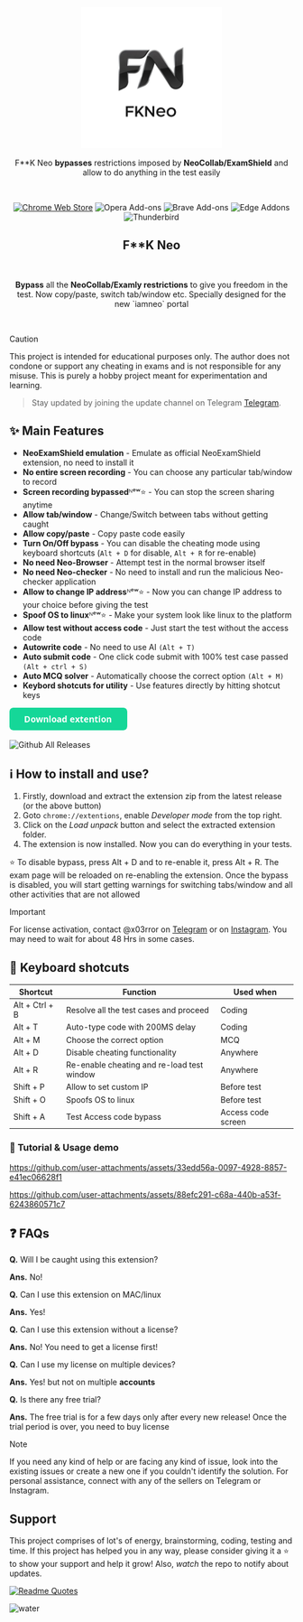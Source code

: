 
<p align="center"><a target="_blank" rel="noreferrer noopener"><img width="250" alt="F**k Neocollab extension" src="/fkneo.png"></a></p>
<p align="center">F**K Neo <strong>bypasses</strong> restrictions imposed by <strong>NeoCollab/ExamShield</strong> and allow to do anything in the test easily</p>
<br/>
<p align="center"><a rel="noreferrer noopener" href="https://chromewebstore.google.com/detail/neoexamshield/deojfdehldjjfmcjcfaojgaibalafifc"><img alt="Chrome Web Store" src="https://img.shields.io/badge/Chrome-141e24.svg?&style=for-the-badge&logo=google-chrome&logoColor=white"></a>
<a rel="noreferrer noopener"><img alt="Opera Add-ons" src="https://img.shields.io/badge/Opera-141e24.svg?&style=for-the-badge&logo=opera&logoColor=white"></a>
<a rel="noreferrer noopener"><img alt="Brave Add-ons" src="https://img.shields.io/badge/Brave-141e24.svg?&style=for-the-badge&logo=brave&logoColor=white"></a>
<a rel="noreferrer noopener"><img alt="Edge Addons" src="https://img.shields.io/badge/Edge-141e24.svg?&style=for-the-badge&logo=microsoft-edge&logoColor=white"></a>
<a el="noreferrer noopener"><img alt="Thunderbird" src="https://img.shields.io/badge/Thunderbird-141e24.svg?&style=for-the-badge&logo=thunderbird&logoColor=white"></a>

<h2 align="center">F**K Neo</h2>
<br/>
<p align="center"><strong>Bypass</strong> all the <strong>NeoCollab/Examly restrictions</strong> to give you freedom in the test. Now copy/paste, switch tab/window etc. Specially designed for the new `iamneo` portal</p>
<br/>    



> [!CAUTION]
> This project is intended for educational purposes only. The author does not condone or support any cheating in exams and is not responsible for any misuse. This is purely a hobby project meant for experimentation and learning.

> Stay updated by joining the update channel on Telegram [Telegram](https://t.me/+6wIrPck7wk04Zjg1).



## ✨ Main Features

- **NeoExamShield emulation** - Emulate as official NeoExamShield extension, no need to install it
- **No entire screen recording** - You can choose any particular tab/window to record
- **Screen recording bypassed**ᴺᵉʷ⭐ - You can stop the screen sharing anytime
- **Allow tab/window** - Change/Switch between tabs without getting caught
- **Allow copy/paste** - Copy paste code easily
- **Turn On/Off bypass** - You can disable the cheating mode using keyboard shortcuts (`Alt + D` for disable, `Alt + R` for re-enable)
- **No need Neo-Browser** - Attempt test in the normal browser itself
- **No need Neo-checker** - No need to install and run the malicious Neo-checker application
- **Allow to change IP address**ᴺᵉʷ⭐ - Now you can change IP address to your choice before giving the test
- **Spoof OS to linux**ᴺᵉʷ⭐ - Make your system look like linux to the platform
- **Allow test without access code** - Just start the test without the access code
- **Autowrite code** - No need to use AI `(Alt + T)`
- **Auto submit code** - One click code submit with 100% test case passed `(Alt + ctrl + S)`
- **Auto MCQ solver** - Automatically choose the correct option `(Alt + M)`
- **Keybord shotcuts for utility** - Use features directly by hitting shotcut keys

<a href="https://github.com/ErrorxCode/FkNeo/releases/download/3.0/FkNeo-v3.0.zip"><img alt="Download extention" height=40 src="/button.png"></a>

![Github All Releases](https://img.shields.io/github/downloads/ErrorxCode/FkNeo/total?label=Downloads&logo=download)

## ℹ️ How to install and use?
1. Firstly, download and extract the extension zip from the latest release (or the above button)
2. Goto `chrome://extentions`, enable *Developer mode* from the top right.
3. Click on the *Load unpack* button and select the extracted extension folder.
4. The extension is now installed. Now you can do everything in your tests.

⭐ To disable bypass, press Alt + D and to re-enable it, press Alt + R. The exam page will be reloaded on re-enabling the extension.
Once the bypass is disabled, you will start getting warnings for switching tabs/window and all other activities that are not allowed


> [!IMPORTANT]
> For license activation, contact @x03rror on [Telegram](https://t.me/x03rror?text=Hey,%20I%20want%20to%20purchase%20license%20key) or on [Instagram](https://instagram.com/x03rror). You may need to wait for about 48 Hrs in some cases.

## 🎹 Keyboard shotcuts
| Shortcut       	| Function                                   	| Used when   	|
|----------------	|--------------------------------------------	|-------------	|
| Alt + Ctrl + B 	| Resolve all the test cases and proceed     	| Coding      	|
| Alt + T        	| Auto-type code with 200MS delay            	| Coding      	|
| Alt + M        	| Choose the correct option                  	| MCQ         	|
| Alt + D        	| Disable cheating functionality             	| Anywhere    	|
| Alt + R        	| Re-enable cheating and re-load test window 	| Anywhere    	|
| Shift + P      	| Allow to set custom IP                     	| Before test 	|
| Shift + O      	| Spoofs OS to linux                         	| Before test 	|
| Shift + A	      | Test Access code bypass	                    | Access code screen |



### 👀 Tutorial & Usage demo
https://github.com/user-attachments/assets/33edd56a-0097-4928-8857-e41ec06628f1

https://github.com/user-attachments/assets/88efc291-c68a-440b-a53f-6243860571c7




## ❓ FAQs
**Q.** Will I be caught using this extension?

**Ans.** No!

**Q.** Can I use this extension on MAC/linux

**Ans.** Yes!

**Q.** Can I use this extension without a license?

**Ans.** No! You need to get a license first!

**Q.** Can I use my license on multiple devices?

**Ans.** Yes! but not on multiple **accounts**

**Q.** Is there any free trial?

**Ans.** The free trial is for a few days only after every new release! Once the trial period is over, you need to buy license




>[!NOTE]
>If you need any kind of help or are facing any kind of issue, look into the existing issues or create a new one if you couldn't identify the solution. For personal assistance, connect with any of the sellers on Telegram or Instagram.



## Support
This project comprises of lot's of energy, brainstorming, coding, testing and time. If this project has helped you in any way, please consider giving it a ⭐ to show your support and help it grow! Also, *watch* the repo to notify about updates.

[![Readme Quotes](https://quotes-github-readme.vercel.app/api?type=horizontal&theme=dracula)](https://github.com/piyushsuthar/github-readme-quotes)


![water](https://raw.githubusercontent.com/mayhemantt/mayhemantt/Update/svg/Bottom.svg)
